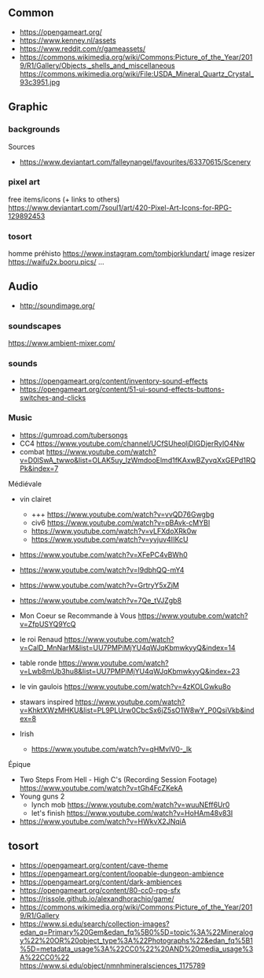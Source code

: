 

## Common
* https://opengameart.org/
* https://www.kenney.nl/assets
* https://www.reddit.com/r/gameassets/
* https://commons.wikimedia.org/wiki/Commons:Picture_of_the_Year/2019/R1/Gallery/Objects,_shells_and_miscellaneous
https://commons.wikimedia.org/wiki/File:USDA_Mineral_Quartz_Crystal_93c3951.jpg

## Graphic

### backgrounds
Sources
* https://www.deviantart.com/falleynangel/favourites/63370615/Scenery

### pixel art
free items/icons (+ links to others) https://www.deviantart.com/7soul1/art/420-Pixel-Art-Icons-for-RPG-129892453


### tosort
homme préhisto https://www.instagram.com/tombjorklundart/
image resizer https://waifu2x.booru.pics/
...


## Audio
* http://soundimage.org/

### soundscapes
https://www.ambient-mixer.com/

### sounds
* https://opengameart.org/content/inventory-sound-effects
* https://opengameart.org/content/51-ui-sound-effects-buttons-switches-and-clicks

### Music
* https://gumroad.com/tubersongs
* CC4 https://www.youtube.com/channel/UCfSUheoljDlGDjerRylO4Nw
* combat https://www.youtube.com/watch?v=D0lSwA_twwo&list=OLAK5uy_lzWmdooElmd1fKAxwBZyvqXxGEPd1RQPk&index=7

Médiévale
* vin clairet
  * +++ https://www.youtube.com/watch?v=vvQD76Gwgbg
  * civ6 https://www.youtube.com/watch?v=pBAvk-cMYBI
  * https://www.youtube.com/watch?v=vLFXdoXRk0w
  * https://www.youtube.com/watch?v=yvjuv4IIKcU
* https://www.youtube.com/watch?v=XFePC4vBWh0
* https://www.youtube.com/watch?v=l9dbhQQ-mY4
* https://www.youtube.com/watch?v=GrtryY5xZjM
* https://www.youtube.com/watch?v=7Qe_tVJZgb8
* Mon Coeur se Recommande à Vous https://www.youtube.com/watch?v=ZfpUSYQ9YcQ
* le roi Renaud https://www.youtube.com/watch?v=CalD_MnNarM&list=UU7PMPiMjYU4qWJqKbmwkyyQ&index=14
* table ronde https://www.youtube.com/watch?v=Lwb8mUb3hu8&list=UU7PMPiMjYU4qWJqKbmwkyyQ&index=23
* le vin gaulois https://www.youtube.com/watch?v=4zKOLGwku8o
* stawars inspired https://www.youtube.com/watch?v=KhktXWzMHKU&list=PL9PLUrw0CbcSx6jZ5sO1W8wY_P0QsiVkb&index=8

* Irish
  * https://www.youtube.com/watch?v=qHMvlV0-_lk

Épique
* Two Steps From Hell - High C's (Recording Session Footage) https://www.youtube.com/watch?v=tGh4FcZKekA
* Young guns 2
  * lynch mob https://www.youtube.com/watch?v=wuuNEff6Ur0
  * let's finish https://www.youtube.com/watch?v=HoHAm48v83I
* https://www.youtube.com/watch?v=HWkvX2JNqiA

## tosort
* https://opengameart.org/content/cave-theme
* https://opengameart.org/content/loopable-dungeon-ambience
* https://opengameart.org/content/dark-ambiences
* https://opengameart.org/content/80-cc0-rpg-sfx
* https://rissole.github.io/alexandhorachio/game/
* https://commons.wikimedia.org/wiki/Commons:Picture_of_the_Year/2019/R1/Gallery
* https://www.si.edu/search/collection-images?edan_q=Primary%20Gem&edan_fq%5B0%5D=topic%3A%22Mineralogy%22%20OR%20object_type%3A%22Photographs%22&edan_fq%5B1%5D=metadata_usage%3A%22CC0%22%20AND%20media_usage%3A%22CC0%22
https://www.si.edu/object/nmnhmineralsciences_1175789

